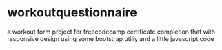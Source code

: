# workoutquestionnaire
a workout form project for freecodecamp certificate completion that with responsive design using some bootstrap utiliy and a little javascript code 
